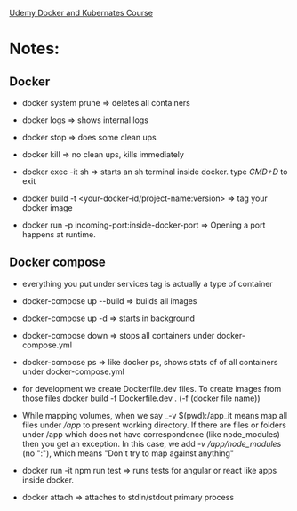 [Udemy Docker and Kubernates Course](https://www.udemy.com/course/docker-and-kubernetes-the-complete-guide/learn/lecture/11437358)

# Notes:

## Docker
- docker system prune => deletes all containers

- docker logs <container-id> => shows internal logs

- docker stop <id> => does some clean ups
- docker kill <id> => no clean ups, kills immediately

- docker exec -it <id> sh => starts an sh terminal inside docker. type _CMD+D_ to exit

- docker build -t <your-docker-id/project-name:version> => tag your docker image

- docker run -p incoming-port:inside-docker-port <image-name> => Opening a port happens at runtime.

## Docker compose
- everything you put under services tag is actually a type of container

- docker-compose up --build => builds all images

- docker-compose up -d => starts in background

- docker-compose down => stops all containers under docker-compose.yml

- docker-compose ps => like docker ps, shows stats of of all containers under docker-compose.yml

- for development we create Dockerfile.dev files. To create images from those files docker build -f Dockerfile.dev .  (-f (docker file name))

- While mapping volumes, when we say _-v $(pwd):/app_it means map all files under _/app_ to present working directory. If there are files or folders under /app which does not have correspondence (like node_modules) then you get an exception. In this case, we add _-v /app/node_modules_ (no ":"), which means "Don't try to map against anything"

- docker run -it <container-id> npm run test => runs tests for angular or react like apps inside docker.

- docker attach <container-id> => attaches to stdin/stdout primary process

